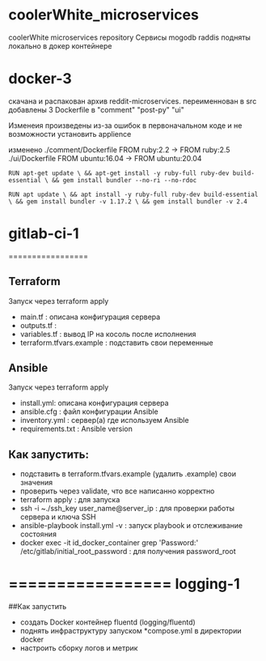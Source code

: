 # coolerWhite_microservices
coolerWhite microservices repository
Сервисы mogodb raddis подняты локально в докер контейнере

docker-3
=================
скачана и распакован архив reddit-microservices. переименнован в src
добавлены 3 Dockerfile в "comment" "post-py" "ui"

Изменеия произведены из-за ошибок в первоначальном коде и не возможности установить applience

изменено
./comment/Dockerfile
FROM ruby:2.2 -> FROM ruby:2.5
./ui/Dockerfile
FROM ubuntu:16.04 -> FROM ubuntu:20.04

`RUN apt-get update \
 && apt-get install -y ruby-full ruby-dev build-essential \
 && gem install bundler --no-ri --no-rdoc`

`RUN apt update \
    && apt install -y ruby-full ruby-dev build-essential \
    && gem install bundler -v 1.17.2 \
    && gem install bundler -v 2.4`

# gitlab-ci-1
=================

 ## Terraform
 Запуск через terraform apply
  - main.tf : описана конфигурация сервера
  - outputs.tf :
  - variables.tf : вывод IP на косоль после исполнения
  - terraform.tfvars.example : подставить свои переменные
 ## Ansible
 Запуск через terraform apply
  - install.yml: описана конфигурация сервера
  - ansible.cfg : файл конфигурации Ansible
  - inventory.yml : сервер(а) где используем Ansible
  - requirements.txt : Ansible version
 ## Как запустить:
  - подставить в terraform.tfvars.example (удалить .example) свои значения
  - проверить через validate, что все написанно корректно
  - terraform apply : для запуска
  - ssh -i ~./ssh_key user_name@server_ip : для проверки работы сервера и ключа SSH
  - ansible-playbook install.yml -v : запуск playbook и отслеживание состояния
  - docker exec -it id_docker_container grep 'Password:' /etc/gitlab/initial_root_password : для получения password_root

=================
logging-1
=================

##Как запустить
 - создать Docker контейнер fluentd (logging/fluentd)
 - поднять инфраструктуру запуском *compose.yml в директории docker
 - настроить сборку логов и метрик

